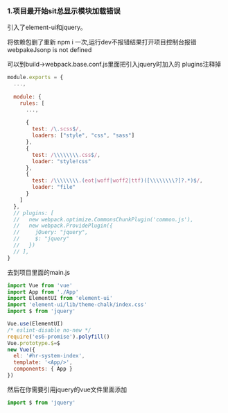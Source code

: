 ### 1.项目最开始sit总显示模块加载错误

引入了element-ui和jquery。

将依赖包删了重新 npm i 一次,运行dev不报错结果打开项目控制台报错webpakeJsonp is not defined

可以到build->webpack.base.conf.js里面把引入jquery时加入的 plugins注释掉

```javascript
module.exports = {
  ...,
  
  module: {
    rules: [
      ...,
  
      {
        test: /\.scss$/,
        loaders: ["style", "css", "sass"]
      },
      {
        test: /\\\\\\\\.css$/,
        loader: "style!css"
      },
      {
        test: /\\\\\\\\.(eot|woff|woff2|ttf)([\\\\\\\\?]?.*)$/,
        loader: "file"
      }
    ]
  },
  // plugins: [
  //   new webpack.optimize.CommonsChunkPlugin('common.js'),
  //   new webpack.ProvidePlugin({
  //     jQuery: "jquery",
  //     $: "jquery"
  //   })
  // ],
}
```

去到项目里面的main.js

```javascript
import Vue from 'vue'
import App from './App'
import ElementUI from 'element-ui'
import 'element-ui/lib/theme-chalk/index.css'
import $ from 'jquery'

Vue.use(ElementUI)
/* eslint-disable no-new */
require('es6-promise').polyfill()
Vue.prototype.$=$
new Vue({
  el: '#hr-system-index',
  template: '<App/>',
  components: { App }
})
```

然后在你需要引用jquery的vue文件里面添加

```javascript
import $ from 'jquery'
```

